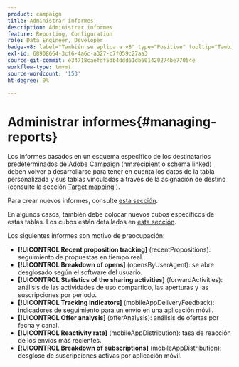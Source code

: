```yaml
---
product: campaign
title: Administrar informes
description: Administrar informes
feature: Reporting, Configuration
role: Data Engineer, Developer
badge-v8: label="También se aplica a v8" type="Positive" tooltip="También se aplica a Campaign v8"
exl-id: 68908664-3cf6-4a6c-a327-c7f059c27aa3
source-git-commit: e34718caefdf5db4ddd61db601420274be77054e
workflow-type: tm+mt
source-wordcount: '153'
ht-degree: 9%

---
```


# Administrar informes{#managing-reports}



Los informes basados en un esquema específico de los destinatarios predeterminados de Adobe Campaign (nm:recipient o schema linked) deben volver a desarrollarse para tener en cuenta los datos de la tabla personalizada y sus tablas vinculadas a través de la asignación de destino (consulte la sección [Target mapping](../../configuration/using/target-mapping.md) ).

Para crear nuevos informes, consulte [esta sección](../../reporting/using/about-reports-creation-in-campaign.md).

En algunos casos, también debe colocar nuevos cubos específicos de estas tablas. Los cubos están detallados en [esta sección](../../reporting/using/ac-cubes.md).

Los siguientes informes son motivo de preocupación:

* **[!UICONTROL Recent proposition tracking]** (recentPropositions): seguimiento de propuestas en tiempo real.
* **[!UICONTROL Breakdown of opens]** (opensByUserAgent): se abre desglosado según el software del usuario.
* **[!UICONTROL Statistics of the sharing activities]** (forwardActivities): análisis de las actividades de uso compartido, las aperturas y las suscripciones por periodo.
* **[!UICONTROL Tracking indicators]** (mobileAppDeliveryFeedback): indicadores de seguimiento para un envío en una aplicación móvil.
* **[!UICONTROL Offer analysis]** (offerAnalysis): análisis de ofertas por fecha y canal.
* **[!UICONTROL Reactivity rate]** (mobileAppDistribution): tasa de reacción de los envíos más recientes.
* **[!UICONTROL Breakdown of subscriptions]** (mobileAppDistribution): desglose de suscripciones activas por aplicación móvil.
